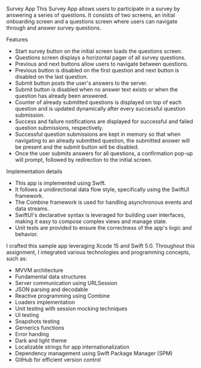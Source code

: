 Survey App
This Survey App allows users to participate in a survey by answering a series of questions. It consists of two screens, an initial onboarding screen and a questions screen where users can navigate through and answer survey questions.

Features
- Start survey button on the initial screen loads the questions screen.
- Questions screen displays a horizontal pager of all survey questions.
- Previous and next buttons allow users to navigate between questions.
- Previous button is disabled on the first question and next button is disabled on the last question.
- Submit button posts the user's answers to the server.
- Submit button is disabled when no answer text exists or when the question has already been answered.
- Counter of already submitted questions is displayed on top of each question and is updated dynamically after every successful question submission.
- Success and failure notifications are displayed for successful and failed question submissions, respectively.
- Successful question submissions are kept in memory so that when navigating to an already submitted question, the submitted answer will be present and the submit button will be disabled.
- Once the user submits answers for all questions, a confirmation pop-up will prompt, followed by redirection to the initial screen.

Implementation details
- This app is implemented using Swift.
- It follows a unidirectional data flow style, specifically using the SwiftUI framework.
- The Combine framework is used for handling asynchronous events and data streams.
- SwiftUI's declarative syntax is leveraged for building user interfaces, making it easy to compose complex views and manage state.
- Unit tests are provided to ensure the correctness of the app's logic and behavior.

I crafted this sample app leveraging Xcode 15 and Swift 5.0. Throughout this assignment, I integrated various technologies and programming concepts, such as:
- MVVM architecture
- Fundamental data structures
- Server communication using URLSession
- JSON parsing and decodable
- Reactive programming using Combine
- Loaders implementation
- Unit testing with session mocking techniques
- UI testing
- Snapshots testing
- Gernerics functions
- Error handing
- Dark and light theme
- Localizable strings for app internationalization
- Dependency management using Swift Package Manager (SPM)
- GitHub for efficient version control
